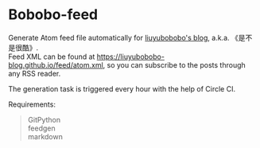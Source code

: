 # Bobobo-feed

Generate Atom feed file automatically for [liuyubobobo's blog](https://github.com/liuyubobobo/my-blog), a.k.a. 《是不是很酷》.   
Feed XML can be found at <https://liuyubobobo-blog.github.io/feed/atom.xml>, so you can subscribe to the posts through any RSS reader.

The generation task is triggered every hour with the help of Circle CI.

Requirements:
> GitPython  
> feedgen  
> markdown
